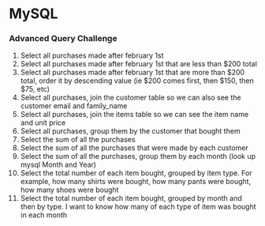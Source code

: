 # MySQL
### Advanced Query Challenge
1. Select all purchases made after february 1st
1. Select all purchases made after february 1st that are less than $200 total
1. Select all purchases made after february 1st that are more than $200 total, order it by descending value (ie $200 comes first, then $150, then $75, etc)
1. Select all purchases, join the customer table so we can also see the customer email and family_name
1. Select all purchases, join the items table so we can see the item name and unit price
1. Select all purchases, group them by the customer that bought them
1. Select the sum of all the purchases
1. Select the sum of all the purchases that were made by each customer
1. Select the sum of all the purchases, group them by each month (look up mysql Month and Year)
1. Select the total number of each item bought, grouped by item type.  For example, how many shirts were bought, how many pants were bought, how many shoes were bought
1. Select the total number of each item bought, grouped by month and then by type.  I want to know how many of each type of item was bought in each month